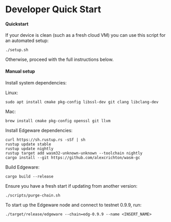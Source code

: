 # Developer Quick Start



#### Quickstart

If your device is clean \(such as a fresh cloud VM\) you can use this script for an automated setup:

```text
./setup.sh
```

Otherwise, proceed with the full instructions below.

#### Manual setup

Install system dependencies:

Linux:

```text
sudo apt install cmake pkg-config libssl-dev git clang libclang-dev
```

Mac:

```text
brew install cmake pkg-config openssl git llvm
```

Install Edgeware dependencies:

```text
curl https://sh.rustup.rs -sSf | sh
rustup update stable
rustup update nightly
rustup target add wasm32-unknown-unknown --toolchain nightly
cargo install --git https://github.com/alexcrichton/wasm-gc
```

Build Edgeware:

```text
cargo build --release
```

Ensure you have a fresh start if updating from another version:

```text
./scripts/purge-chain.sh
```

To start up the Edgeware node and connect to testnet 0.9.9, run:

```text
./target/release/edgeware --chain=edg-0.9.9 --name <INSERT_NAME>
```

